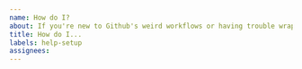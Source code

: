 ```yaml
---
name: How do I?
about: If you're new to Github's weird workflows or having trouble wrapping your head around Jekyll, feel free to ask for help.
title: How do I...
labels: help-setup
assignees: 
---
```

